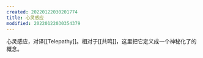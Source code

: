 ```yaml
---
created: 20220122030201774
title: 心灵感应
modified: 20220122030354379
---
```

心灵感应，对译[[Telepathy]]。相对于[[共鸣]]，这里把它定义成一个神秘化了的概念。
